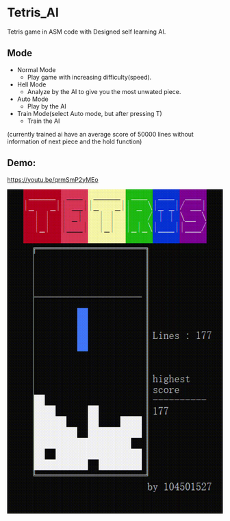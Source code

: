 # Tetris_AI

Tetris game in ASM code with
Designed self learning AI.

## Mode
- Normal Mode
  - Play game with increasing difficulty(speed).
- Hell Mode
  - Analyze by the AI to give you the most unwated piece.
- Auto Mode
  - Play by the AI
- Train Mode(select Auto mode, but after pressing T)
  - Train the AI

(currently trained ai have an average score of 50000 lines without information of next piece and the hold function)

## Demo:
https://youtu.be/qrmSmP2yMEo

[![missing gif](https://github.com/woodyhoko/Tetris_AI/blob/main/tetris.gif)](https://youtu.be/qrmSmP2yMEo)
